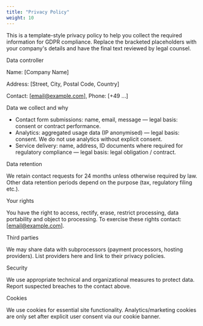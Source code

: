 ```yaml
---
title: "Privacy Policy"
weight: 10
---
```


This is a template-style privacy policy to help you collect the required information for GDPR compliance. Replace the bracketed placeholders with your company's details and have the final text reviewed by legal counsel.

Data controller

Name: [Company Name]

Address: [Street, City, Postal Code, Country]

Contact: [email@example.com], Phone: [+49 ...]

Data we collect and why

- Contact form submissions: name, email, message — legal basis: consent or contract performance.
- Analytics: aggregated usage data (IP anonymised) — legal basis: consent. We do not use analytics without explicit consent.
- Service delivery: name, address, ID documents where required for regulatory compliance — legal basis: legal obligation / contract.

Data retention

We retain contact requests for 24 months unless otherwise required by law. Other data retention periods depend on the purpose (tax, regulatory filing etc.).

Your rights

You have the right to access, rectify, erase, restrict processing, data portability and object to processing. To exercise these rights contact: [email@example.com].

Third parties

We may share data with subprocessors (payment processors, hosting providers). List providers here and link to their privacy policies.

Security

We use appropriate technical and organizational measures to protect data. Report suspected breaches to the contact above.

Cookies

We use cookies for essential site functionality. Analytics/marketing cookies are only set after explicit user consent via our cookie banner.

<!-- TODO: Replace placeholders and perform legal review -->

